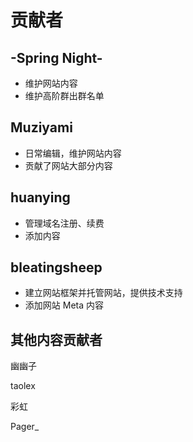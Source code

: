 # 贡献者

## -Spring Night-

- 维护网站内容
- 维护高阶群出群名单

## Muziyami

- 日常编辑，维护网站内容
- 贡献了网站大部分内容

## huanying

- 管理域名注册、续费
- 添加内容

## bleatingsheep

- 建立网站框架并托管网站，提供技术支持
- 添加网站 Meta 内容

## 其他内容贡献者

幽幽子

taolex

彩虹

Pager_
